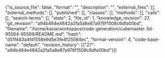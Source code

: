 {"is_source_file": false, "format": "", "description": "", "external_files": [], "external_methods": [], "published": [], "classes": [], "methods": [], "calls": [], "search-terms": [], "state": 2, "file_id": 1, "knowledge_revision": 27, "git_revision": "a94b484e4842a2fa5a8e87a976f1508c6dfa00bd", "filename": "/home/kavia/workspace/code-generation/cubemaster-3d-95584-95589/README.md", "hash": "d51f443a4fd1558e9d5e3fe4f25584ec", "format-version": 4, "code-base-name": "default", "revision_history": [{"27": "a94b484e4842a2fa5a8e87a976f1508c6dfa00bd"}]}